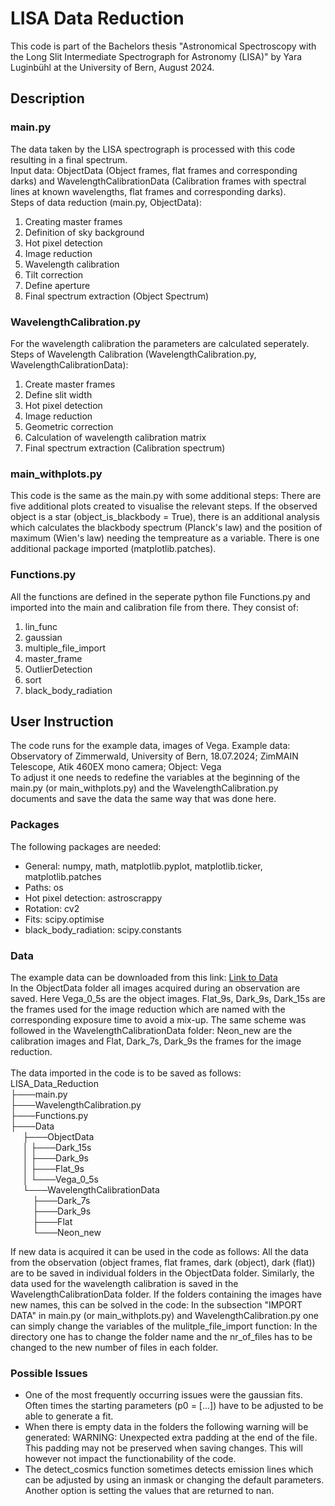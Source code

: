 # LISA Data Reduction

This code is part of the Bachelors thesis "Astronomical Spectroscopy with the Long Slit Intermediate Spectrograph for Astronomy (LISA)"
by Yara Luginbühl at the University of Bern, August 2024.

## Description
### main.py
The data taken by the LISA spectrograph is processed with this code resulting in a final spectrum. <br />
Input data: ObjectData (Object frames, flat frames and corresponding darks) and WavelengthCalibrationData (Calibration frames with spectral lines at known wavelengths, flat frames and corresponding darks).<br />
Steps of data reduction (main.py, ObjectData):
1. Creating master frames
2. Definition of sky background
3. Hot pixel detection
4. Image reduction
5. Wavelength calibration
6. Tilt correction
7. Define aperture
8. Final spectrum extraction (Object Spectrum)

### WavelengthCalibration.py
For the wavelength calibration the parameters are calculated seperately.<br />
Steps of Wavelength Calibration (WavelengthCalibration.py, WavelengthCalibrationData):
1. Create master frames
2. Define slit width
3. Hot pixel detection
4. Image reduction
5. Geometric correction
6. Calculation of wavelength calibration matrix
7. Final spectrum extraction (Calibration spectrum)

### main_withplots.py
This code is the same as the main.py with some additional steps: There are five additional plots created to visualise the relevant steps. If the observed object is a star (object_is_blackbody = True), there is an additional analysis which calculates the blackbody spectrum (Planck's law) and the position of maximum (Wien's law) needing the tempreature as a variable. There is one additional package imported (matplotlib.patches).

### Functions.py
All the functions are defined in the seperate python file Functions.py and imported into the main and calibration file from there. They consist of:
1. lin_func
2. gaussian
3. multiple_file_import
4. master_frame
5. OutlierDetection
6. sort
7. black_body_radiation

## User Instruction

The code runs for the example data, images of Vega.
Example data: Observatory of Zimmerwald, University of Bern, 18.07.2024; ZimMAIN Telescope, Atik 460EX mono camera; Object: Vega <br />
To adjust it one needs to redefine the variables at the beginning of the main.py (or main_withplots.py) and the WavelengthCalibration.py documents and save the data the same way that was done here.

### Packages
The following packages are needed:
- General: numpy, math, matplotlib.pyplot, matplotlib.ticker, matplotlib.patches
- Paths: os
- Hot pixel detection: astroscrappy
- Rotation: cv2
- Fits: scipy.optimise
- black_body_radiation: scipy.constants

### Data
The example data can be downloaded from this link: [Link to Data](https://drive.google.com/drive/folders/1YjgCHpFH25-QFr4tC89KxS_Ab49ypZY8?usp=sharing)<br />
In the ObjectData folder all images acquired during an observation are saved. Here Vega_0_5s are the object images. Flat_9s, Dark_9s, Dark_15s are the frames used for the image reduction which are named with the corresponding exposure time to avoid a mix-up. The same scheme was followed in the WavelengthCalibrationData folder: Neon_new are the calibration images and Flat, Dark_7s, Dark_9s the frames for the image reduction. <br />
<br />
The data imported in the code is to be saved as follows:<br />
LISA_Data_Reduction <br />
├───main.py <br />
├───WavelengthCalibration.py<br />
├───Functions.py<br />
├───Data<br />
&nbsp;&nbsp;&nbsp;&nbsp;   ├───ObjectData<br />
&nbsp;&nbsp;&nbsp;&nbsp;   │   ├───Dark_15s<br />
&nbsp;&nbsp;&nbsp;&nbsp;   │   ├───Dark_9s<br />
&nbsp;&nbsp;&nbsp;&nbsp;   │   ├───Flat_9s<br />
&nbsp;&nbsp;&nbsp;&nbsp;   │   └───Vega_0_5s<br />
&nbsp;&nbsp;&nbsp;&nbsp;   └───WavelengthCalibrationData<br />
&nbsp;&nbsp;&nbsp;&nbsp;&nbsp;&nbsp;&nbsp;&nbsp;      ├───Dark_7s<br />
&nbsp;&nbsp;&nbsp;&nbsp;&nbsp;&nbsp;&nbsp;&nbsp;      ├───Dark_9s<br />
&nbsp;&nbsp;&nbsp;&nbsp;&nbsp;&nbsp;&nbsp;&nbsp;      ├───Flat<br />
&nbsp;&nbsp;&nbsp;&nbsp;&nbsp;&nbsp;&nbsp;&nbsp;      └───Neon_new<br />

If new data is acquired it can be used in the code as follows: All the data from the observation (object frames, flat frames, dark (object), dark (flat)) are to be saved in individual folders in the ObjectData folder. Similarly, the data used for the wavelength calibration is saved in the WavelengthCalibrationData folder. If the folders containing the images have new names, this can be solved in the code: In the subsection "IMPORT DATA" in main.py (or main_withplots.py) and WavelengthCalibration.py one can simply change the variables of the mulitple_file_import function: In the directory one has to change the folder name and the nr_of_files has to be changed to the new number of files in each folder.<br />

### Possible Issues
- One of the most frequently occurring issues were the gaussian fits. Often times the starting parameters (p0 = [...]) have to be adjusted to be able to generate a fit.
- When there is empty data in the folders the following warning will be generated: WARNING: Unexpected extra padding at the end of the file.  This padding may not be preserved when saving changes. This will however not impact the functionability of the code.
- The detect_cosmics function sometimes detects emission lines which can be adjusted by using an inmask or changing the default parameters. Another option is setting the values that are returned to nan.
